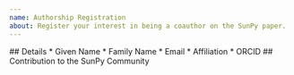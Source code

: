 ```yaml
---
name: Authorship Registration
about: Register your interest in being a coauthor on the SunPy paper.
---
```


<!--
We welcome anyone who has made a meaningful contribution to the SunPy community
to be a coauthor on this paper. If you feel that you have made a meaningful
contribution and would like to be a coauthor, please submit an issue with the
following details.
--!>

## Details

* Given Name

*  Family Name

*  Email

*  Affiliation

* ORCID

## Contribution to the SunPy Community
<!--
Please provide a short description of your contribution to the community. This
information will be collated for all coauthors.
--!>




